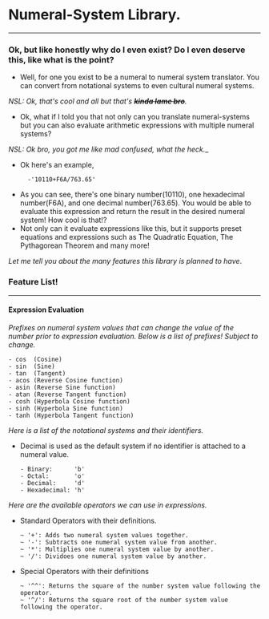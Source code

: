 # Numeral-System Library.
-----
### Ok, but like honestly why do I even exist? Do I even deserve this, like what is the point?
* Well, for one you exist to be a numeral to numeral system translator. You can convert from notational systems to even cultural numeral systems. 

_NSL: Ok, that's cool and all but that's ~~**kinda lame bro**~~._

* Ok, what if I told you that not only can you translate numeral-systems but you can also evaluate arithmetic expressions with multiple numeral systems?

_NSL: Ok bro, you got me like mad confused, what the heck.__ 

* Ok here's an example,

        -'10110+F6A/763.65'

- As you can see, there's one binary number(10110), one hexadecimal number(F6A), and one decimal number(763.65). You would be able to evaluate this expression and return the result in the desired numeral system! How cool is that!?
- Not only can it evaluate expressions like this, but it supports preset equations and expressions such as The Quadratic Equation, The Pythagorean Theorem and many more!

_Let me tell you about the many features this library is planned to have_.

### Feature List!
------
#### Expression Evaluation
_Prefixes on numeral system values that can change the value of the number prior to expression evaluation. Below is a list of prefixes! Subject to change._

    - cos  (Cosine)
    - sin  (Sine)
    - tan  (Tangent)
    - acos (Reverse Cosine function)
    - asin (Reverse Sine function)
    - atan (Reverse Tangent function)
    - cosh (Hyperbola Cosine function)
    - sinh (Hyperbola Sine function)
    - tanh (Hyperbola Tangent function)

_Here is a list of the notational systems and their identifiers._ 

* Decimal is used as the default system if no identifier is attached to a numeral value. 
        
      - Binary:      'b'
      - Octal:       'o'
      - Decimal:     'd' 
      - Hexadecimal: 'h'
    
_Here are the available operators we can use in expressions._

* Standard Operators with their definitions.

      ~ '+': Adds two numeral system values together.
      ~ '-': Subtracts one numeral system value from another.
      ~ '*': Multiplies one numeral system value by another.
      ~ '/': Dividoes one numeral system value by another.
   
* Special Operators with their definitions
         
      ~ '^^': Returns the square of the number system value following the operator. 
      ~ '^/': Returns the square root of the number system value following the operator. 
  
    
        


